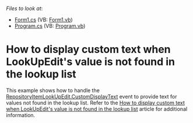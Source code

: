 <!-- default file list -->
*Files to look at*:

* [Form1.cs](./CS/Form1.cs) (VB: [Form1.vb](./VB/Form1.vb))
* [Program.cs](./CS/Program.cs) (VB: [Program.vb](./VB/Program.vb))
<!-- default file list end -->
# How to display custom text when LookUpEdit's value is not found in the lookup list


<p>This example shows how to handle the <a href="http://documentation.devexpress.com/#WindowsForms/DevExpressXtraEditorsRepositoryRepositoryItem_CustomDisplayTexttopic">RepositoryItemLookUpEdit.CustomDisplayText</a> event to provide text for values not found in the lookup list. Refer to the <a href="https://www.devexpress.com/Support/Center/p/AK4919">How to display custom text when LookUpEdit's value is not found in the lookup list</a> article for additional information.</p>

<br/>


